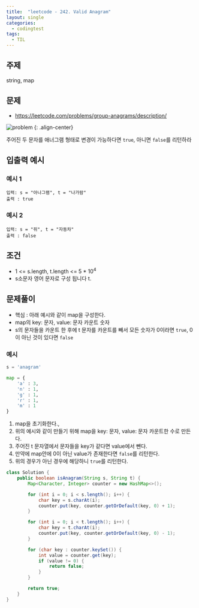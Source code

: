 ```yaml
---
title:  "leetcode - 242. Valid Anagram"
layout: single
categories:
  - codingtest
tags:
  - TIL
---
```


## 주제
string, map

## 문제
- https://leetcode.com/problems/group-anagrams/description/

![problem](https://github.com/user-attachments/assets/9ceae3af-c3c2-4f8a-bb45-62aeb42b1863)
{: .align-center}

주어진 두 문자를 애너그램 형태로 변경이 가능하다면 `true`, 아니면 `false`를 리턴하라

## 입출력 예시
### 예시 1
```
입력: s = "아나그램", t = "나가람"
출력 : true
```

### 예시 2
```
입력: s = "쥐", t = "자동차"
출력 : false
```


## 조건
- 1 <= s.length, t.length <= 5 * $10^{4}$
- s소문자 영어 문자로 구성 됩니다 t.

## 문제풀이
- 핵심 : 아래 예시와 같이 map을 구성한다.
- map의 key: 문자, value: 문자 카운트 숫자
- s의 문자들을 카운트 한 후에 t 문자를 카운트를 빼서 모든 숫자가 0이라면 `true`, 0이 아닌 것이 있다면 `false`

### 예시
```python
s = 'anagram'

map = {
    'a' : 3,
    'n' : 1,
    'g' : 1,
    'r' : 1,
    'm' : 1
}
```

1. map을 초기화한다.,
2. 위의 예시와 같이 만들기 위해 map을 key: 문자, value: 문자 카운트한 수로 만든다.
3. 주어진 t 문자열에서 문자들을 key가 같다면 value에서 뺀다.
4. 만약에 map안에 0이 아닌 value가 존재한다면 `false`를 리턴한다.
5. 위의 경우가 아닌 경우에 해당하니 `true`를 리턴한다.

```java
class Solution {
    public boolean isAnagram(String s, String t) {
        Map<Character, Integer> counter = new HashMap<>();

        for (int i = 0; i < s.length(); i++) {
            char key = s.charAt(i);
            counter.put(key, counter.getOrDefault(key, 0) + 1);
        }

        for (int i = 0; i < t.length(); i++) {
            char key = t.charAt(i);
            counter.put(key, counter.getOrDefault(key, 0) - 1);
        }

        for (char key : counter.keySet()) {
            int value = counter.get(key);
            if (value != 0) {
                return false;
            }
        }

        return true;
    }
}
```